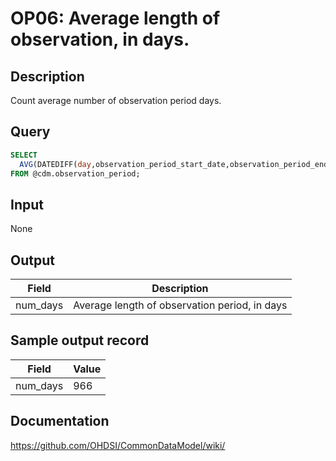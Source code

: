 <!---
Group:observation period
Name:OP06 Average length of observation, in days.
Author:Patrick Ryan
CDM Version: 5.3
-->

# OP06: Average length of observation, in days.

## Description
Count average number of observation period days.

## Query
```sql
SELECT 
  AVG(DATEDIFF(day,observation_period_start_date,observation_period_end_date)) AS num_days
FROM @cdm.observation_period;
```

## Input

None

## Output

|  Field |  Description |
| --- | --- |
| num_days |  Average length of observation period, in days |

## Sample output record

|  Field |  Value |
| --- | --- |
| num_days |  966 |

## Documentation
https://github.com/OHDSI/CommonDataModel/wiki/
